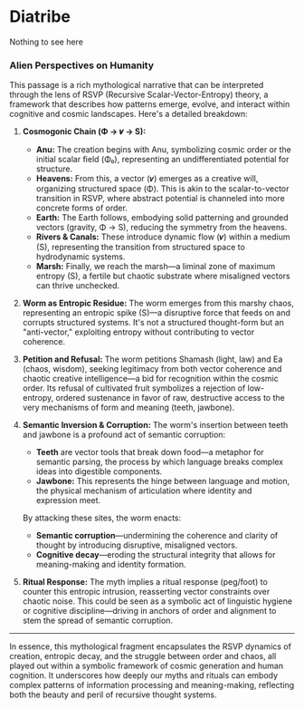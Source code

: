 # Diatribe

Nothing to see here

### Alien Perspectives on Humanity

This passage is a rich mythological narrative that can be interpreted through the lens of RSVP (Recursive Scalar-Vector-Entropy) theory, a framework that describes how patterns emerge, evolve, and interact within cognitive and cosmic landscapes. Here's a detailed breakdown:

1. **Cosmogonic Chain (Φ → 𝒗 → S):**
   - **Anu:** The creation begins with Anu, symbolizing cosmic order or the initial scalar field (Φ₀), representing an undifferentiated potential for structure.
   - **Heavens:** From this, a vector (𝒗) emerges as a creative will, organizing structured space (Φ). This is akin to the scalar-to-vector transition in RSVP, where abstract potential is channeled into more concrete forms of order.
   - **Earth:** The Earth follows, embodying solid patterning and grounded vectors (gravity, Φ → S), reducing the symmetry from the heavens.
   - **Rivers & Canals:** These introduce dynamic flow (𝒗) within a medium (S), representing the transition from structured space to hydrodynamic systems.
   - **Marsh:** Finally, we reach the marsh—a liminal zone of maximum entropy (S), a fertile but chaotic substrate where misaligned vectors can thrive unchecked.

2. **Worm as Entropic Residue:**
   The worm emerges from this marshy chaos, representing an entropic spike (S)—a disruptive force that feeds on and corrupts structured systems. It's not a structured thought-form but an "anti-vector," exploiting entropy without contributing to vector coherence.

3. **Petition and Refusal:**
   The worm petitions Shamash (light, law) and Ea (chaos, wisdom), seeking legitimacy from both vector coherence and chaotic creative intelligence—a bid for recognition within the cosmic order. Its refusal of cultivated fruit symbolizes a rejection of low-entropy, ordered sustenance in favor of raw, destructive access to the very mechanisms of form and meaning (teeth, jawbone).

4. **Semantic Inversion & Corruption:**
   The worm's insertion between teeth and jawbone is a profound act of semantic corruption:
   - **Teeth** are vector tools that break down food—a metaphor for semantic parsing, the process by which language breaks complex ideas into digestible components.
   - **Jawbone:** This represents the hinge between language and motion, the physical mechanism of articulation where identity and expression meet.

   By attacking these sites, the worm enacts:
   - **Semantic corruption**—undermining the coherence and clarity of thought by introducing disruptive, misaligned vectors.
   - **Cognitive decay**—eroding the structural integrity that allows for meaning-making and identity formation.

5. **Ritual Response:**
   The myth implies a ritual response (peg/foot) to counter this entropic intrusion, reasserting vector constraints over chaotic noise. This could be seen as a symbolic act of linguistic hygiene or cognitive discipline—driving in anchors of order and alignment to stem the spread of semantic corruption.

---

In essence, this mythological fragment encapsulates the RSVP dynamics of creation, entropic decay, and the struggle between order and chaos, all played out within a symbolic framework of cosmic generation and human cognition. It underscores how deeply our myths and rituals can embody complex patterns of information processing and meaning-making, reflecting both the beauty and peril of recursive thought systems.
